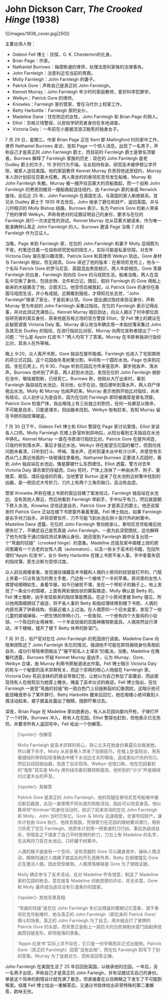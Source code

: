 # John Dickson Carr, <i>The Crooked Hinge</i> (1938)

![[images/1938_cover.jpg|250]]

主要出场人物：
- Gideon Fell 博士：侦探，G. K. Chesterton的化身。
- Brian Page：作家。
- Nathaniel Burrows：梅德斯通的律师，处理法恩利家族的法律事务。
- John Farnleigh：法恩利近宅当前的男爵。
- Molly Farnleigh：John Farnleigh 的妻子。
- Patrick Gore：声称自己是真正的 John Farnleigh。
- Kennet Murray：John Farnleigh 年少时的家庭教师，爱好科学犯罪学。
- Welkyn：Patrick Gore 的律师。
- Knowles：Farnleigh 家的管家，曾在马代尔上校家工作。
- Betty Harbottle：Farnleigh 家的女仆。
- Madeline Dane：住在附近的女性，John Farnleigh 和 Brian Page 的熟人。
- Elliot：苏格兰场警探，以民俗学研究者身份在本地调查。
- Victoria Daly：一年前在小屋被流浪汉勒死的独身女子。

7 月 29 日，星期三。作家 Brian Page 正在 Kent 郡 Mallingford 村的家中工作，律师 Nathaniel Burrows 来访，告知 Page 一个惊人消息。出现了一名男子，声称自己才是真正的 John Farnleigh 爵士，而目前的 Farnleigh 爵士是冒名顶替者。Burrows 解释了 Farnleigh 家族的历史：现在的 John Farnleigh 是老 Dudley 爵士的次子，15 岁时行为不端，与女招待有染，研究巫术被伊顿公学开除，被家人送往美国。他的家庭教师 Kennet Murray 负责将他送至纽约，Murray 本人则计划前往百慕大任教。两人乘坐的的泰坦尼克号发生船难，Murray 和 John Farnleigh 失散。Murray 被一艘开往百慕大的货船救起，而一个自称 John Farnleigh 的男孩则被另一艘船救起送往纽约，由 Farnleigh 家的亲戚 Renwick 接待。此后近 25 年，John Farnleigh 在美国生活，与英国的家人断绝联系。其兄长 Dudley 爵士于 1935 年去世后，John 继承了爵位和财产，返回英国，并与儿时相识的 Molly Bishop 结婚。Burrows 表示，名为 Patrick Gore 的新人带来了他的律师 Welkyn，声称有绝对的证据证明自己的身份，要求与在位的 Farnleigh 进行一次决定性的测试。Kennet Murray 也从百慕大被请来，作为唯一能准确辨认真正 John Farnleigh 的人。Burrows 邀请 Page 当晚 7 点到 Farnleigh 作为见证人。

当晚，Page 来到 Farnleigh 家，在位的 John Farnleigh 和妻子 Molly 显得颇为不安。村里还住着一位自称研究民俗的陌生人，实际可能是私家侦探，对去年 Victoria Daly 谋杀案兴趣浓厚。Patrick Gore 和其律师 Welkyn 到达。Gore 身材与 Farnleigh 相似，但无胡须。Gore 讲述了他的版本：在泰坦尼克号上，他与一个名叫 Patrick Gore 的罗马尼亚、英国混血男孩相识，两人年龄相仿。Gore 羡慕 Farnleigh 的出身，Farnleigh 则向往 Gore 的马戏团生活。船难当晚，两人在混乱中交换了身份，包括衣物、文件和日记。随后，假扮 Farnleigh 的 Gore 用船上偷来的木槌袭击了他，企图灭口。他受伤后被救起，以 Patrick Gore 的身份在美国马戏团生活，并小有成就。近期看到报纸，才得知兄长去世，“John Farnleigh”继承了家业，于是前来认领。Gore 提出通过指纹来验证身份，声称 Murray 曾为年幼的 John Farnleigh 采集过指纹。在位的 Farnleigh 表示记得此事，并对此测试充满信心。Kennet Murray 随后到达，向众人揭示了村中那位民俗研究者的真实身份，原来他是苏格兰场的官方警探 Elliot，受 Fell 博士的建议在此秘密调查 Victoria Daly 案。Murray 承认他当年确实用一本指纹簿采集过 John 及其兄长 Dudley 的指纹。在进行指纹比对前，Murray 向两位宣称者提出了一个问题：“什么是 Appin 红皮书？”两人均写下了答案。Murray 在书房单独进行指纹比对，其余人在外等候。

晚上 9:20，众人离开书房。Gore 独自在屋外吸烟，Farnleigh 也进入了宅邸南侧的荷兰式花园。这个花园由冬青树篱分割，中间有一个圆形水池。Page 也来到花园，坐在石凳上。约 9:30，Page 听到花园后方传来窒息声、脚步拖沓声、落水声。Burrows 也听到了声音，两人赶到水池边，发现在位的 John Farnleigh 俯卧在池中，喉咙被割断，已经死亡。Burrows 称，他刚从大厅出来时，看到 Farnleigh 独自站在水池边，背对他，似乎在动，随后便听到落水声。两人将尸体拖出水池。Molly 和 Murray 也闻声赶来。Murray 表示他刚开始比对指纹，尚未有结论。众人初步认为是自杀，因为在位的 Farnleigh 即将被揭穿是冒名顶替。Patrick Gore 检查尸体，指出喉咙上有三处独立的割伤，任何一处都足以致命，不可能是自杀，只能是谋杀，但凶器未找到。Welkyn 匆匆赶来，告知 Murray 留在书房的指纹簿被盗。

7 月 30 日下午，Gideon Fell 博士和 Elliot 警探在 Page 家讨论案情，Elliot 宣读各人口供。Molly Farnleigh 在楼上卧室听到异响后，从阳台看到丈夫独自在水池中挣扎。Kennet Murray 一直在书房进行指纹比对。Patrick Gore 在屋外闲逛，只隐约听到落水声，事后才接近水池。Welkyn 待在能望见花园的餐厅，但因光线问题未看清，只听到打斗、呼喊、落水声，还听到灌木丛中有沙沙声，并感觉有东西从门上靠近地面的一块玻璃往里看他。Nathaniel Burrows 正要进入花园时，看到 John 独自站在水池边，像是脚被什么东西缠住。Elliot 透露，警方对去年 Victoria Daly 谋杀案仍存疑虑。Daly 死时，尸体上涂抹了一种由水芹、附子、委陵菜、颠茄、煤灰组成的药膏。当地警官 Burton 送来了在水池附近树篱中找到的凶器，是一把旧式大号折刀，刀片上有两个三角形缺口，且沾有血迹。

管家 Knowles 声称在楼上书房的窗边目睹了案发经过。Farnleigh 独自站在水池边，没有其他人靠近，然后他看到 Farnleigh 举起手，手中似乎有刀，然后就面朝下跌入水池。Knowles 坚信这是自杀，Patrick Gore 才是真正的爵士。他还说案发时 Patrick Gore 正站在楼下书房窗外看着里面。Fell 博士指出，如果 Farnleigh 是右手持刀自杀，并将双臂张开，刀不可能飞到水池左侧十英尺外的树篱中。Madeline Dane 透露，在位的 John Farnleigh 曾向她承认，泰坦尼克号船难后他便失忆了，不确定自己是否真是 John Farnleigh，一直为此深受困扰，这也解释了他为何急于通过指纹测试来确认身份。她还提到 Farnleigh 脑中反复出现一个“弯曲的铰链”（crooked hinge）的意象。Madeline 还提及家中阁楼上锁的房间里藏有一个古老的女性人偶（automaton），以及一些关于巫术的书籍，包括所谓的“Appin 红皮书”。女仆 Betty Harbottle 在楼上书房不省人事，手中拿着失窃的指纹簿，医生诊断为受惊过度。

众人前往阁楼查看，发现通往储藏巫术书籍和人偶的小房间的挂锁是打开的，门框上夹着一只沾有油污的男士手套，门边有一个被啃了一半的苹果。房间里的女性人偶曾经栩栩如生，身着华服，如今已破败不堪，坐在一个带轮子的箱子上。地上发现了一条女仆的围裙，上面有两处锯齿状的撕裂痕迹，Molly 确认是 Betty 的。Fell 博士推断，凶手发现偷来的指纹簿是赝品，在这个小房间里被 Betty 撞见，所以他用围裙擦拭了痕迹，将不省人事的 Betty 和指纹簿转移到楼下书房。人偶的内部充满了钟表结构，但最近被人上过油。在人偶旁的一个旧木盒里，发现了一些儿童的玻璃弹珠、一把生锈的带柄小刀、一些鱼钩、一个嵌有四个大鱼钩的小铅球、一个陈旧的女用袜带、一个羊皮纸做的双面神雅努斯面具。人偶突然自行滑动，冲下楼梯，撞开了楼下 Betty 休养的卧室门。

7 月 31 日，验尸官对在位 John Farnleigh 的死因进行调查。Madeline Dane 向陪审团陈述了 John Farnleigh 失忆的情况，强调他不可能在即将揭晓身份真相前自杀，成功引导陪审团做出了“被不知名人士谋杀”的裁决。当晚，Madeline 在晚餐时透露，Burrows 怀疑 Kennet Murray 是凶手，认为 Murray、Gore、Welkyn 合谋，由 Murray 利用书房秘道进出作案。Fell 博士暗示 Victoria Daly 的死与一个秘密的巫术崇拜有关，而这个崇拜的核心人物就在 Farnleigh 家。Victoria Daly 死前涂抹的药膏会导致幻觉，让她以为自己参加了巫魔会，而凶案现场有人在她死后为她穿上睡衣，掩盖了巫术仪式的痕迹。Fell 博士指出，在位 Farnleigh 一直受“弯曲的铰链”和一扇白色门上铰链断裂的幻象困扰，这暗示他可能目睹或参与了某件罪行。Betty Harbottle 醒来后回忆，她在阁楼小房间看到人偶活动起来，裙子膝盖处露出了眼睛，随即吓晕过去。

深夜，Brian Page 在 Madeline 家向她表白，有人从花园向屋内开枪，子弹打坏了一个时钟。Burrows 冲入，称有人在花园。Elliot 警探也赶到，但他表示已无危险，并要求所有人返回宅中。Fell 给出一个伪解答。

> [!spoiler]- 伪解答
> 
> Molly Farnleigh 是巫术崇拜的核心，担心丈夫在她身份暴露后会揭发她，所以痛下杀手。Molly 从吉普赛人学来了投掷技巧，在楼上卧室阳台，用系着细线的带钩铅球准确击中楼下水池边丈夫的喉咙，造成类似爪伤的伤口，然后拉线回收凶器，伪造了自杀现场。Welkyn 也改口称，他在花园看到的“鬼影”其实是 Molly 用钓线吊着的雅努斯面具，他听到的“沙沙”声是细线扫过灌木丛的声音。

> [!spoiler]- 真解答
> 
> Patrick Gore 是真正的 John Farnleigh，他的双腿在泰坦尼克号船难中被压断后截肢，此后一直使用不同长度的假肢活动，因此可以改变身高。他以算命师“Ahriman”的身份活动时，结识了前来咨询的在位 John Farnleigh 和 Molly，John 当时已失忆。Gore 与 Molly 迅速相爱，合谋夺回财产。谋杀计划由 Gore 执行，他除去假肢，凭借臂力在花园的矮树篱间潜行，用折刀杀死了在位 Farnleigh。他原本计划用一把普通的刀行凶，事后伪装成自杀，但情急之下错拿了自己平时使用的折刀，刀刃上有 Madeline 的名字，无法再将刀丢在水池边，只好藏于树篱中。
> 
> 人偶的箱子底座有一个空间，没有双腿的 Gore 可以藏身其中，操纵人偶活动，眼睛则通过人偶裙子膝盖处的开孔观察外界。Betty 在阁楼撞见 Gore 正在激活人偶，因此受惊晕倒。人偶滑落楼梯是 Gore 为了销毁证据。
> 
> Molly 确实参与了巫术活动，且对 Madeline 怀有恨意，制造了 Madeline 家的花园的枪击，意在报复 Madeline 对她道德的评论，并无杀意。Gore 和 Molly 最终成功逃往没有引渡条约的国家。

> [!spoiler]- 其他背景真相
> 
> “弯曲的铰链”是在位 John Farnleigh 失忆后残留的模糊记忆意象，源于泰坦尼克号船难时，他与真正的 John Farnleigh（即后来的 Patrick Gore）搏斗的场景。真正的 John Farnleigh 为了自卫，用木槌击打了冒牌的 Patrick Gore 的头部，而背景正是船上一扇巨大的白色钢制水密门因船体扭曲而铰链变形，即将脱落的景象。
> 
>  “Appin 红皮书”实际上并不存在，它只是一份手稿而非正式出版物。Patrick Gore（真正的 Farnleigh）回答“没有此物”，而在位 Farnleigh 则写下了别的答案。Murray 为了迷惑对方，谎称其回答正确。

John Farnleigh 在美国生活了 25 年后回到英国，以继承他的庄园。一年后，另一名男子出现，声称自己才是真正的 John Farleigh，并有证据证实自己的身份。单是这个简单的剧情设计就充满了悬念，但紧接着在众目睽睽之下发生了不可能割喉案。结尾 Fell 博士给出一重解答后，又通过书信体给出非常特殊的第二重解答，韵味无穷。
